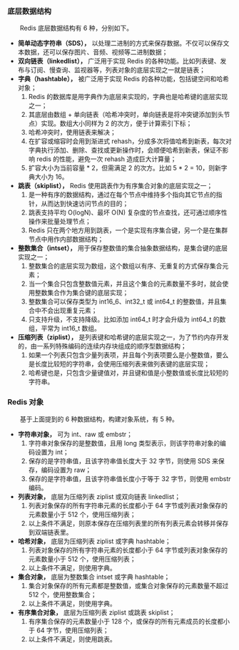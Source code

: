 ### 底层数据结构
　　Redis 底层数据结构有 6 种，分别如下。

- **简单动态字符串（SDS），** 以处理二进制的方式来保存数据。不仅可以保存文本数据，还可以保存图片、音频、视频等二进制数据；
- **双向链表（linkedlist），** 广泛用于实现 Redis 的各种功能。比如列表键、发布与订阅、慢查询、监视器等，列表对象的底层实现之一就是链表；
- **字典（hashtable），** 被广泛用于实现 Redis 的各种功能，包括键空间和哈希对象；
    1. Redis 的数据库是用字典作为底层来实现的，字典也是哈希键的底层实现之一；
    2. 其底层由数组 + 单向链表（哈希冲突时，单向链表是将冲突键添加到头节点）实现。数组大小同样为 2 的次方，便于计算索引下标；
    3. 哈希冲突时，使用链表来解决；
    4. 在扩容或缩容时会用到渐进式 rehash，分成多次将值哈希到新表，每次对字典执行添加、删除、查找或更新操作时，会顺便哈希到新表，保证不影响 redis 的性能，避免一次 rehash 造成巨大计算量；
    5. 扩容大小为当前容量 * 2，但需满足 2 的次方。比如 5 * 2 = 10，则新字典大小为 16。
- **跳表（skiplist），** Redis 使用跳表作为有序集合对象的底层实现之一；
    1. 是一种有序的数据结构，通过在每个节点中维持多个指向其它节点的指针，从而达到快速访问节点的目的；
    2. 跳表支持平均 O(logN)、最坏 O(N) 复杂度的节点查找，还可通过顺序性操作来批量处理节点；
    3. Redis 只在两个地方用到跳表，一个是实现有序集合键，另一个是在集群节点中用作内部数据结构；
- **整数集合（intset），** 用于保存整数值的集合抽象数据结构，是集合键的底层实现之一；
    1. 整数集合的底层实现为数组，这个数组以有序、无重复的方式保存集合元素；
    2. 当一个集合只包含整数值元素，并且这个集合的元素数量不多时，就会使用整数集合作为集合键的底层实现；
    3. 整数集合可以保存类型为 int16_6、int32_t 或 int64_t 的整数值，并且集合中不会出现重复元素；
    4. 只支持升级，不支持降级。比如添加 int64_t 时才会升级为 int64_t 的数组，平常为 int16_t 数组。
- **压缩列表（ziplist），** 是列表键和哈希键的底层实现之一，为了节约内存开发的，由一系列特殊编码的连续内存块组成的顺序型数据结构；
    1. 如果一个列表只包含少量列表项，并且每个列表项要么是小整数值，要么是长度比较短的字符串，会使用压缩列表来做列表键的底层实现；
    2. 哈希键也是，只包含少量键值对，并且键和值是小整数值或长度比较短的字符串。

### Redis 对象
　　基于上面提到的 6 种数据结构，构建对象系统，有 5 种。

- **字符串对象，** 可为 int、raw 或 embstr；
    1. 字符串对象保存的是整数值，且用 long 类型表示，则该字符串对象的编码设置为 int；
    2. 保存的是字符串值，且该字符串值长度大于 32 字节，则使用 SDS 来保存，编码设置为 raw；
    3. 保存的是字符串值，且该字符串值长度小于等于 32 字节，则使用 embstr 编码。
- **列表对象，** 底层为压缩列表 ziplist 或双向链表 linkedlist；
    1. 列表对象保存的所有字符串元素的长度都小于 64 字节或列表对象保存的元素数量小于 512 个，使用压缩列表；
    2. 以上条件不满足，则原本保存在压缩列表里的所有列表元素会转移并保存到双端链表里。
- **哈希对象，** 底层为压缩列表 ziplist 或字典 hashtable；
    1. 列表对象保存的所有字符串元素的长度都小于 64 字节或列表对象保存的元素数量小于 512 个，使用压缩列表；
    2. 以上条件不满足，则使用字典。
- **集合对象，** 底层为整数集合 intset 或字典 hashtable；
    1. 集合对象保存的所有元素都是整数值，或集合对象保存的元素数量不超过 512 个，使用整数集合；
    2. 以上条件不满足，则使用字典。
- **有序集合对象，** 底层为压缩列表 ziplist 或跳表 skiplist；
    1. 有序集合保存的元素数量小于 128 个，或保存的所有元素成员的长度都小于 64 字节，使用压缩列表；
    2. 以上条件不满足，则使用跳表。
